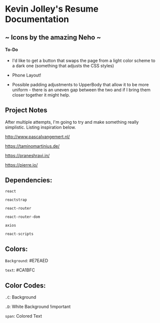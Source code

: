 # Kevin Jolley's Resume Documentation

## ~ Icons by the amazing Neho ~

#### To-Do

* I'd like to get a button that swaps the page from a light color scheme to a dark one (something that adjusts the CSS styles)

* Phone Layout!

* Possible padding adjustments to UpperBody that allow it to be more uniform - there is an uneven gap between the two and if I bring them closer together it might help.

## Project Notes

After multiple attempts, I'm going to try and make something really simplistic. Listing inspiration below.

http://www.pascalvangemert.nl/

https://taminomartinius.de/

https://praneshravi.in/

https://pierre.io/

## Dependencies:

`react`

`reactstrap`

`react-router`

`react-router-dom`

`axios`

`react-scripts`

## Colors:

`Background`: #E7EAED

`text`: #CA1BFC

## Color Codes:

`.C`: Background

`.D`: White Background !important

`span`: Colored Text

